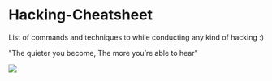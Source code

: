# Hacking-Cheatsheet
List of commands and techniques to while conducting any kind of hacking :)

"The quieter you become, The more you’re able to hear"

<img src="https://www.google.co.il/url?sa=i&rct=j&q=&esrc=s&source=images&cd=&cad=rja&uact=8&ved=0ahUKEwiGq7XSvYXTAhUFOxQKHSuLCSoQjRwIBw&url=https%3A%2F%2Fpixabay.com%2Fen%2Ftux-penguin-animal-cute-linux-158547%2F&psig=AFQjCNH6tvql5gnaCEWKu6DbvJtLdGX70g&ust=1491212511727233"/>
